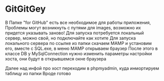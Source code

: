 # GitGitGey
В Папке "for GitHub" есть все необходимое для работы приложения, 
Проблемы могут возникнуть с путями для images, возможно их придется указывать заново!
Для запуска потребуется локальный сервер, можно свой, но подключайте как хотите
Для запуска локального сервера по ссылке из папки скачаем MAMP и установим его, вместе с SQL.exe, в меню MAMP открываем браузер
После этого в классе DB у MySqlConnection нужно изменить параметры настройки хоста, они будут в открывшемся окне браузера

Далее над инфой про хост переходим в phpmyadmin, куда инмортируем таблицу из папки
Вроде готово
